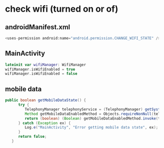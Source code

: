 # check wifi (turned on or of)

## androidManifest.xml

```Kotlin
<uses-permission android:name="android.permission.CHANGE_WIFI_STATE" />
```

## MainActivity


```Kotlin
lateinit var wifiManager: WifiManager
wifiManager.isWifiEnabled = true
wifiManager.isWifiEnabled = false
```

## mobile data


```java
public boolean getMobileDataState() {
      try {
         TelephonyManager telephonyService = (TelephonyManager) getSystemService(Context.TELEPHONY_SERVICE);
         Method getMobileDataEnabledMethod = Objects.requireNonNull(telephonyService).getClass().getDeclaredMethod("getDataEnabled");
         return (boolean) (Boolean) getMobileDataEnabledMethod.invoke(telephonyService);
      } catch (Exception ex) {
         Log.e("MainActivity", "Error getting mobile data state", ex);
      }
      return false;
   }
```


